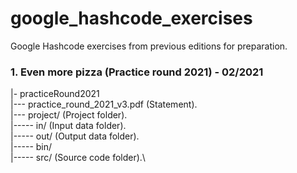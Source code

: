 # google_hashcode_exercises
Google Hashcode exercises from previous editions for preparation.

### 1. Even more pizza (Practice round 2021) - 02/2021
|- practiceRound2021\
|--- practice_round_2021_v3.pdf (Statement).\
|--- project/ (Project folder).\
|----- in/ (Input data folder).\
|----- out/ (Output data folder).\
|----- bin/ \
|----- src/ (Source code folder).\
